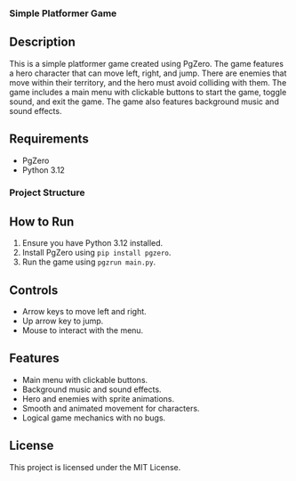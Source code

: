 ### Simple Platformer Game

## Description

This is a simple platformer game created using PgZero. The game features a hero character that can move left, right, and jump. There are enemies that move within their territory, and the hero must avoid colliding with them. The game includes a main menu with clickable buttons to start the game, toggle sound, and exit the game. The game also features background music and sound effects.

## Requirements

- PgZero
- Python 3.12

### Project Structure

## How to Run

1. Ensure you have Python 3.12 installed.
2. Install PgZero using `pip install pgzero`.
3. Run the game using `pgzrun main.py`.

## Controls

- Arrow keys to move left and right.
- Up arrow key to jump.
- Mouse to interact with the menu.

## Features

- Main menu with clickable buttons.
- Background music and sound effects.
- Hero and enemies with sprite animations.
- Smooth and animated movement for characters.
- Logical game mechanics with no bugs.

## License

This project is licensed under the MIT License.